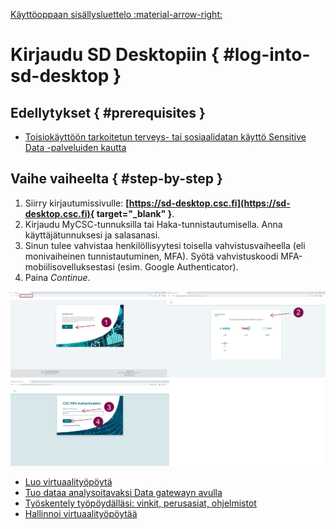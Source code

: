 [Käyttöoppaan sisällysluettelo :material-arrow-right:](sd-services-toc.md)

# Kirjaudu SD Desktopiin { #log-into-sd-desktop }

## Edellytykset { #prerequisites }

* [Toisiokäyttöön tarkoitetun terveys- tai sosiaalidatan käyttö Sensitive Data -palveluiden kautta](secondarydata-access.md)

## Vaihe vaiheelta { #step-by-step }
    
1. Siirry kirjautumissivulle: **[https://sd-desktop.csc.fi](https://sd-desktop.csc.fi){ target="_blank" }**.
2. Kirjaudu MyCSC-tunnuksilla tai Haka-tunnistautumisella. Anna käyttäjätunnuksesi ja salasanasi.
3. Sinun tulee vahvistaa henkilöllisyytesi toisella vahvistusvaiheella (eli monivaiheinen tunnistautuminen, MFA). Syötä vahvistuskoodi MFA-mobiilisovelluksestasi (esim. Google Authenticator).
4. Paina *Continue*.

[![Tunnistautuminen](images/desktop/desktop_login-mfa1.png)](images/desktop/desktop_login-mfa1.png)

* [Luo virtuaalityöpöytä](sd-desktop-secondary-create.md)
* [Tuo dataa analysoitavaksi Data gatewayn avulla](sd-desktop-secondary-access.md)
* [Työskentely työpöydälläsi: vinkit, perusasiat, ohjelmistot](sd-desktop-secondary-working.md)
* [Hallinnoi virtuaalityöpöytää](sd-desktop-secondary-manage.md)